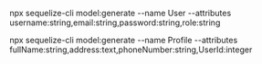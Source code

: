 npx sequelize-cli model:generate --name User --attributes username:string,email:string,password:string,role:string

npx sequelize-cli model:generate --name Profile --attributes fullName:string,address:text,phoneNumber:string,UserId:integer
